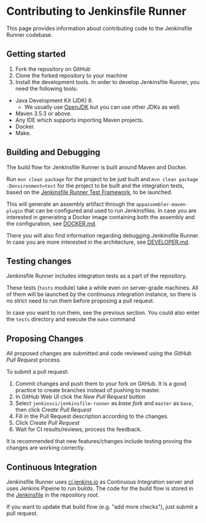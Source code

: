 # Contributing to Jenkinsfile Runner

This page provides information about contributing code to the Jenkinsfile Runner codebase.

## Getting started

1. Fork the repository on GitHub
2. Clone the forked repository to your machine
3. Install the development tools. In order to develop Jenkinsfile Runner, you need the following tools:
  * Java Development Kit (JDK) 8.
     - We usually use [OpenJDK](http://openjdk.java.net/) but you can use other JDKs as well.
  * Maven 3.5.3 or above.
  * Any IDE which supports importing Maven projects.
  * Docker.
  * Make.

## Building and Debugging

The build flow for Jenkinsfile Runner is built around Maven and Docker.

Run `mvn clean package` for the project to be just built and `mvn clean package -Denvironment=test` for the project
to be built and the integration tests, based on the [Jenkinsfile Runner Test Framework](https://github.com/jenkinsci/jenkinsfile-runner-test-framework), to be launched.

This will generate an assembly artifact through the `appassembler-maven-plugin` that can be configured and used to run Jenkinsfiles.
In case you are interested in generating a Docker image containing both the assembly and the configuration, see [DOCKER.md](DOCKER.md).

There you will also find information regarding debugging Jenkinsfile Runner. In case you are more interested
in the architecture, see [DEVELOPER.md](DEVELOPER.md).

## Testing changes

Jenkinsfile Runner includes integration tests as a part of the repository.

These tests (`tests` module) take a while even on server-grade machines.
All of them will be launched by the continuous integration instance,
so there is no strict need to run them before proposing a pull request.

In case you want to run them, see the previous section. You could also enter the `tests` directory and execute the `make` command

## Proposing Changes

All proposed changes are submitted and code reviewed using the _GitHub Pull Request_ process.

To submit a pull request:

1. Commit changes and push them to your fork on GitHub.
It is a good practice to create branches instead of pushing to master.
2. In GitHub Web UI click the _New Pull Request_ button
3. Select `jenkinsci/jenkinsfile-runner` as _base fork_ and `master` as `base`, then click _Create Pull Request_
4. Fill in the Pull Request description according to the changes.
5. Click _Create Pull Request_
6. Wait for CI results/reviews, process the feedback.

It is recommended that new features/changes include testing proving the changes are working correctly.

## Continuous Integration

Jenkinsfile Runner uses [ci.jenkins.io](http://ci.jenkins.io) as Continuous Integration server and uses Jenkins Pipeine to run builds.
The code for the build flow is stored in the [Jenkinsfile](Jenkinsfile) in the repository root.

If you want to update that build flow (e.g. "add more checks"),
just submit a pull request.
